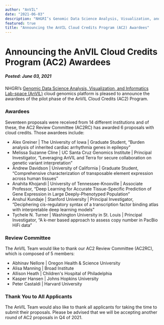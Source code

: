 ```yaml
---
author: "AnVIL"
date: "2021-06-03"
description: "NHGRI’s Genomic Data Science Analysis, Visualization, and Informatics Lab-space (AnVIL) cloud genomics platform is pleased to announce the awardees for the AnVIL Cloud Credits Program (AC2)."
featured: true
title: "Announcing the AnVIL Cloud Credits Program (AC2) Awardees"
---
```


# Announcing the AnVIL Cloud Credits Program (AC2) Awardees

##### Posted: June 03, 2021

NHGRI’s [Genomic Data Science Analysis, Visualization, and Informatics Lab-space (AnVIL)](https://www.genome.gov/Funded-Programs-Projects/Computational-Genomics-and-Data-Science-Program/Genomic-Analysis-Visualization-Informatics-Lab-space-AnVIL) cloud genomics platform is pleased to announce the awardees of the pilot phase of the AnVIL Cloud Credits (AC2) Program.

### Awardees

Seventeen proposals were received from 14 different institutions and of these, the AC2 Review Committee (AC2RC) has awarded 6 proposals with cloud credits. Those awardees include:

- Alex Greiner | The University of Iowa | Graduate Student, “Burden analysis of inherited cardiac arrhythmia genes in epilepsy”
- Melissa Suzanne Cline | UC Santa Cruz Genomics Institute | Principal Investigator, “Leveraging AnVIL and Terra for secure collaboration on genetic variant interpretation”
- Andrew Davidson | University of California | Graduate Student, “Comprehensive characterization of transposable element expression across human tissues”
- Anahita Khojandi | University of Tennessee-Knoxville | Associate Professor, “Deep Learning for Accurate Tissue-Specific Prediction of Gene Expression in Large Deeply-Phenotyped Population”
- Anshul Kundaje | Stanford University | Principal Investigator, “Deciphering cis-regulatory syntax of a transcription factor binding atlas with interpretable deep learning models”
- Tychele N. Turner | Washington University in St. Louis | Principal Investigator, “A k-mer based approach to assess copy number in PacBio HiFi data”

### Review Committee

The AnVIL Team would like to thank our AC2 Review Committee (AC2RC), which is composed of 5 members:

- Abhinav Nellore | Oregon Health & Science University
- Alisa Manning | Broad Institute
- Allison Heath | Children's Hospital of Philadelphia
- Kasper Hansen | Johns Hopkins University
- Peter Castaldi | Harvard University

### Thank You to All Applicants

The AnVIL Team would also like to thank all applicants for taking the time to submit their proposals. Please be advised that we will be accepting another round of AC2 proposals in Q4 of 2021.
